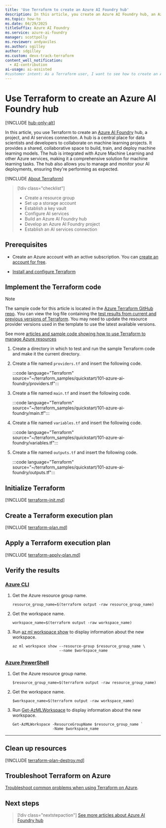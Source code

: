 ```yaml
---
title: 'Use Terraform to create an Azure AI Foundry hub'
description: In this article, you create an Azure AI Foundry hub, an Azure AI Foundry project, an AI services resource, and more resources.
ms.topic: how-to
ms.date: 04/29/2025
titleSuffix: Azure AI Foundry 
ms.service: azure-ai-foundry
manager: scottpolly 
ms.reviewer: andyaviles 
ms.author: sgilley
author: sdgilley
ms.custom: devx-track-terraform
content_well_notification: 
  - AI-contribution
ai-usage: ai-assisted
#customer intent: As a Terraform user, I want to see how to create an Azure AI Foundry hub and its associated resources.
---
```


# Use Terraform to create an Azure AI Foundry hub

[!INCLUDE [hub-only-alt](../includes/uses-hub-only-alt.md)]

In this article, you use Terraform to create an [Azure AI Foundry](https://ai.azure.com/?cid=learnDocs) hub, a project, and AI services connection. A hub is a central place for data scientists and developers to collaborate on machine learning projects. It provides a shared, collaborative space to build, train, and deploy machine learning models. The hub is integrated with Azure Machine Learning and other Azure services, making it a comprehensive solution for machine learning tasks. The hub also allows you to manage and monitor your AI deployments, ensuring they're performing as expected.

[!INCLUDE [About Terraform](~/azure-dev-docs-pr/articles/terraform/includes/abstract.md)]

> [!div class="checklist"]
> * Create a resource group
> * Set up a storage account
> * Establish a key vault
> * Configure AI services
> * Build an Azure AI Foundry hub
> * Develop an Azure AI Foundry project
> * Establish an AI services connection

## Prerequisites

- Create an Azure account with an active subscription. You can [create an account for free](https://azure.microsoft.com/free/?WT.mc_id=A261C142F).

- [Install and configure Terraform](/azure/developer/terraform/quickstart-configure)

## Implement the Terraform code

> [!NOTE]
> The sample code for this article is located in the [Azure Terraform GitHub repo](https://github.com/Azure/terraform/tree/master/quickstart/101-azure-ai-foundry). You can view the log file containing the [test results from current and previous versions of Terraform](https://github.com/Azure/terraform/tree/master/quickstart/101-azure-ai-foundry/TestRecord.md). You may need to update the resource provider versions used in the template to use the latest available versions.
> 
> See more [articles and sample code showing how to use Terraform to manage Azure resources](/azure/terraform)

1. Create a directory in which to test and run the sample Terraform code and make it the current directory.

1. Create a file named `providers.tf` and insert the following code.

    :::code language="Terraform" source="~/terraform_samples/quickstart/101-azure-ai-foundry/providers.tf":::

1. Create a file named `main.tf` and insert the following code.

    :::code language="Terraform" source="~/terraform_samples/quickstart/101-azure-ai-foundry/main.tf":::

1. Create a file named `variables.tf` and insert the following code.

    :::code language="Terraform" source="~/terraform_samples/quickstart/101-azure-ai-foundry/variables.tf":::

1. Create a file named `outputs.tf` and insert the following code.
    
    :::code language="Terraform" source="~/terraform_samples/quickstart/101-azure-ai-foundry/outputs.tf":::

## Initialize Terraform

[!INCLUDE [terraform-init.md](~/azure-dev-docs-pr/articles/terraform/includes/terraform-init.md)]

## Create a Terraform execution plan

[!INCLUDE [terraform-plan.md](~/azure-dev-docs-pr/articles/terraform/includes/terraform-plan.md)]

## Apply a Terraform execution plan

[!INCLUDE [terraform-apply-plan.md](~/azure-dev-docs-pr/articles/terraform/includes/terraform-apply-plan.md)]

## Verify the results

### [Azure CLI](#tab/azure-cli)

1. Get the Azure resource group name.

    ```console
    resource_group_name=$(terraform output -raw resource_group_name)
    ```

1. Get the workspace name.

    ```console
    workspace_name=$(terraform output -raw workspace_name)
    ```

1. Run [az ml workspace show](/cli/azure/ml/workspace#az-ml-workspace-show) to display information about the new workspace.

    ```azurecli
    az ml workspace show --resource-group $resource_group_name \
                         --name $workspace_name
    ```

### [Azure PowerShell](#tab/azure-powershell)

1. Get the Azure resource group name.

    ```console
    $resource_group_name=$(terraform output -raw resource_group_name)
    ```

1. Get the workspace name.

    ```console
    $workspace_name=$(terraform output -raw workspace_name)
    ```

1. Run [Get-AzMLWorkspace](/powershell/module/az.machinelearningservices/get-azmlworkspace) to display information about the new workspace.

    ```azurepowershell
    Get-AzMLWorkspace -ResourceGroupName $resource_group_name `
                      -Name $workspace_name
    ```

---

## Clean up resources

[!INCLUDE [terraform-plan-destroy.md](~/azure-dev-docs-pr/articles/terraform/includes/terraform-plan-destroy.md)]

## Troubleshoot Terraform on Azure

[Troubleshoot common problems when using Terraform on Azure](/azure/developer/terraform/troubleshoot).

## Next steps

> [!div class="nextstepaction"]
> [See more articles about Azure AI Foundry hub](/search/?terms=Azure%20ai%20hub%20and%20terraform)

